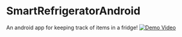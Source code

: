 # SmartRefrigeratorAndroid
An android app for keeping track of items in a fridge!
[![Demo Video](http://img.youtube.com/vi/p4lVHn202O4/0.jpg)](http://www.youtube.com/watch?v=p4lVHn202O4)
